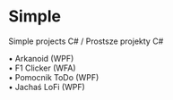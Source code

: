 # Simple
Simple projects C# / Prostsze projekty C#

• Arkanoid (WPF)  
• F1 Clicker (WFA)  
• Pomocnik ToDo (WPF)     
• Jachaś LoFi (WPF)
